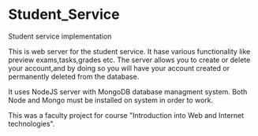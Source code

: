 # Student_Service
Student service implementation

This is web server for the student service. It hase various functionality like preview exams,tasks,grades etc.
The server allows you to create or delete your account,and by doing so you will have your account created or permanently deleted from the database.

It uses NodeJS server with MongoDB database managment system. Both Node and Mongo must be installed on system in order to work.

This was a faculty project for course "Introduction into Web and Internet technologies".
